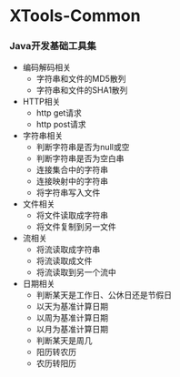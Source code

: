 # XTools-Common
### Java开发基础工具集 ###
* 编码解码相关
    * 字符串和文件的MD5散列
    * 字符串和文件的SHA1散列
* HTTP相关
    * http get请求
    * http post请求
* 字符串相关
    * 判断字符串是否为null或空
    * 判断字符串是否为空白串
    * 连接集合中的字符串
    * 连接映射中的字符串
    * 将字符串写入文件
* 文件相关
    * 将文件读取成字符串
    * 将文件复制到另一文件
* 流相关
    * 将流读取成字符串
    * 将流读取成文件
    * 将流读取到另一个流中
* 日期相关
    * 判断某天是工作日、公休日还是节假日
    * 以天为基准计算日期
    * 以周为基准计算日期
    * 以月为基准计算日期
    * 判断某天是周几
    * 阳历转农历
    * 农历转阳历
    